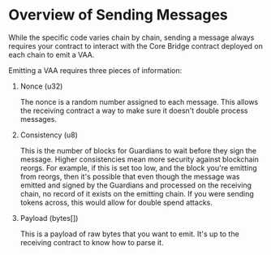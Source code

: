 # Overview of Sending Messages

While the specific code varies chain by chain, sending a message always requires your contract to interact with the Core Bridge contract deployed on each chain to emit a VAA.

Emitting a VAA requires three pieces of information:

1. Nonce (u32)
    
    The nonce is a random number assigned to each message. This allows the receiving contract a way to make sure it doesn't double process messages.
    
2. Consistency (u8)
    
    This is the number of blocks for Guardians to wait before they sign the message. Higher consistencies mean more security against blockchain reorgs. For example, if this is set too low, and the block you're emitting from reorgs, then it's possible that even though the message was emitted and signed by the Guardians and processed on the receiving chain, no record of it exists on the emitting chain. If you were sending tokens across, this would allow for double spend attacks. 
    
3. Payload (bytes[])
    
    This is a payload of raw bytes that you want to emit. It's up to the receiving contract to know how to parse it.
